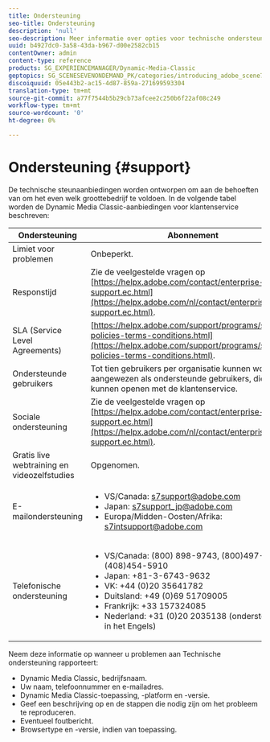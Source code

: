 ```yaml
---
title: Ondersteuning
seo-title: Ondersteuning
description: 'null'
seo-description: Meer informatie over opties voor technische ondersteuning.
uuid: b4927dc0-3a58-43da-b967-d00e2582cb15
contentOwner: admin
content-type: reference
products: SG_EXPERIENCEMANAGER/Dynamic-Media-Classic
geptopics: SG_SCENESEVENONDEMAND_PK/categories/introducing_adobe_scene7
discoiquuid: 05e443b2-ac15-4d87-859a-271699593304
translation-type: tm+mt
source-git-commit: a77f7544b5b29cb73afcee2c250b6f22af08c249
workflow-type: tm+mt
source-wordcount: '0'
ht-degree: 0%

---
```



# Ondersteuning {#support}

De technische steunaanbiedingen worden ontworpen om aan de behoeften van om het even welk groottebedrijf te voldoen. In de volgende tabel worden de Dynamic Media Classic-aanbiedingen voor klantenservice beschreven:

| Ondersteuning | Abonnement |
|--- |--- |
| Limiet voor problemen | Onbeperkt. |
| Responstijd | Zie de veelgestelde vragen op [https://helpx.adobe.com/contact/enterprise-support.ec.html](https://helpx.adobe.com/nl/contact/enterprise-support.ec.html). |
| SLA (Service Level Agreements) | [https://helpx.adobe.com/support/programs/support-policies-terms-conditions.html](https://helpx.adobe.com/support/programs/support-policies-terms-conditions.html). |
| Ondersteunde gebruikers | Tot tien gebruikers per organisatie kunnen worden aangewezen als ondersteunde gebruikers, die zaken kunnen openen met de klantenservice. |
| Sociale ondersteuning | Zie de veelgestelde vragen op [https://helpx.adobe.com/contact/enterprise-support.ec.html](https://helpx.adobe.com/nl/contact/enterprise-support.ec.html). |
| Gratis live webtraining en videozelfstudies | Opgenomen. |
| E-mailondersteuning | <ul><li>VS/Canada: s7support@adobe.com</li> <li>Japan: s7support_jp@adobe.com</li><li>Europa/Midden-Oosten/Afrika: s7intsupport@adobe.com</li></ul> |
| Telefonische ondersteuning | <ul><li>VS/Canada: (800) 898-9743, (800)497-033, (408)454-5910 </li> <li>Japan: +81-3-6743-9632 </li><li>VK: +44 (0)20 35641782</li><li>Duitsland: +49 (0)69 51709005</li><li>Frankrijk: +33 157324085</li><li>Nederland: +31 (0)20 2035138 (ondersteuning in het Engels)</li></ul> |

Neem deze informatie op wanneer u problemen aan Technische ondersteuning rapporteert:

* Dynamic Media Classic, bedrijfsnaam.
* Uw naam, telefoonnummer en e-mailadres.
* Dynamic Media Classic-toepassing, -platform en -versie.
* Geef een beschrijving op en de stappen die nodig zijn om het probleem te reproduceren.
* Eventueel foutbericht.
* Browsertype en -versie, indien van toepassing.

